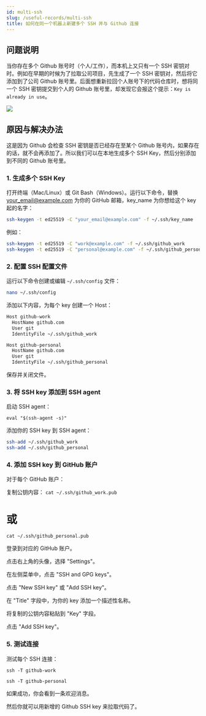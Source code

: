 ```yaml
---
id: multi-ssh
slug: /useful-records/multi-ssh
title: 如何在同一个机器上新建多个 SSH 并与 Github 连接
---
```


## 问题说明

当你存在多个 Github 账号时（个人/工作），而本机上又只有一个 SSH 密钥对时。例如在早期的时候为了拉取公司项目，先生成了一个 SSH 密钥对，然后将它添加到了公司 Github 账号里。后面想重新拉回个人账号下的代码仓库时，想将同一个 SSH 密钥提交到个人的 Github 账号里，却发现它会报这个提示：`Key is already in use`。

![](https://r2.offshoreview.xyz/2024/09/25b5f6fa9c131f041572b5f62b94d5c0.png)

## 原因与解决办法

这是因为 Github 会检查 SSH 密钥是否已经存在至某个 Github 账号内，如果存在的话，就不会再添加了。所以我们可以在本地生成多个 SSH Key，然后分别添加到不同的 Github 账号里。

### 1. 生成多个 SSH Key

打开终端（Mac/Linux）或 Git Bash（Windows）。运行以下命令，替换 your_email@example.com 为你的 GitHub 邮箱，key_name 为你想给这个 key 起的名字：

```bash
ssh-keygen -t ed25519 -C "your_email@example.com" -f ~/.ssh/key_name
```

例如：

```bash
ssh-keygen -t ed25519 -C "work@example.com" -f ~/.ssh/github_work
ssh-keygen -t ed25519 -C "personal@example.com" -f ~/.ssh/github_personal
```

### 2. 配置 SSH 配置文件

运行以下命令创建或编辑 `~/.ssh/config` 文件：

```bash
nano ~/.ssh/config
```

添加以下内容，为每个 key 创建一个 Host：

```bash
Host github-work
  HostName github.com
  User git
  IdentityFile ~/.ssh/github_work

Host github-personal
  HostName github.com
  User git
  IdentityFile ~/.ssh/github_personal
```

保存并关闭文件。

### 3. 将 SSH key 添加到 SSH agent

启动 SSH agent：

`eval "$(ssh-agent -s)"`

添加你的 SSH key 到 SSH agent：

```bash
ssh-add ~/.ssh/github_work
ssh-add ~/.ssh/github_personal
```

### 4. 添加 SSH key 到 GitHub 账户

对于每个 GitHub 账户：

复制公钥内容：
`cat ~/.ssh/github_work.pub`
# 或
`cat ~/.ssh/github_personal.pub`

登录到对应的 GitHub 账户。

点击右上角的头像，选择 "Settings"。

在左侧菜单中，点击 "SSH and GPG keys"。

点击 "New SSH key" 或 "Add SSH key"。

在 "Title" 字段中，为你的 key 添加一个描述性名称。

将复制的公钥内容粘贴到 "Key" 字段。

点击 "Add SSH key"。

### 5. 测试连接

测试每个 SSH 连接：

`ssh -T github-work`

`ssh -T github-personal`

如果成功，你会看到一条欢迎消息。

然后你就可以用新增的 Github SSH key 来拉取代码了。
